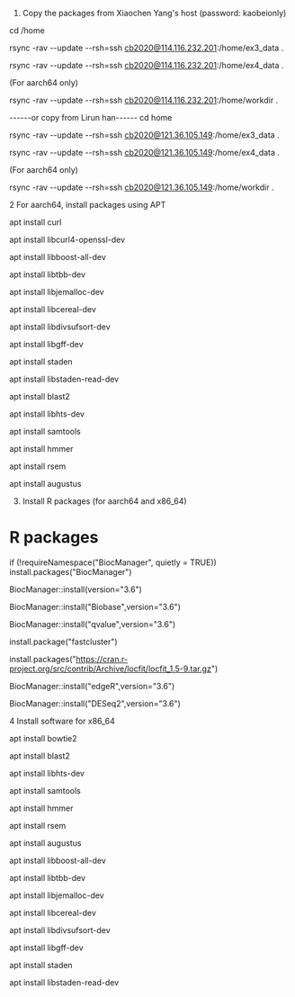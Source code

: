 1. Copy the packages from Xiaochen Yang's host (password: kaobeionly)

cd /home

rsync -rav --update --rsh=ssh cb2020@114.116.232.201:/home/ex3_data .

rsync -rav --update --rsh=ssh cb2020@114.116.232.201:/home/ex4_data .

(For aarch64 only)

rsync -rav --update --rsh=ssh cb2020@114.116.232.201:/home/workdir .


------or copy from Lirun han------
cd home

rsync -rav --update --rsh=ssh cb2020@121.36.105.149:/home/ex3_data .

rsync -rav --update --rsh=ssh cb2020@121.36.105.149:/home/ex4_data .

(For aarch64 only)

rsync -rav --update --rsh=ssh cb2020@121.36.105.149:/home/workdir .

2 For aarch64, install packages using APT

apt install curl

apt install libcurl4-openssl-dev

apt install libboost-all-dev

apt install libtbb-dev

apt install libjemalloc-dev

apt install libcereal-dev

apt install libdivsufsort-dev

apt install libgff-dev

apt install staden

apt install libstaden-read-dev

apt install blast2

apt install libhts-dev

apt install samtools

apt install hmmer

apt install rsem

apt install augustus

3. Install R packages (for aarch64 and x86_64)

# R packages

if (!requireNamespace("BiocManager", quietly = TRUE))
    install.packages("BiocManager")

BiocManager::install(version="3.6")

BiocManager::install("Biobase",version="3.6")

BiocManager::install("qvalue",version="3.6")

install.package("fastcluster")

install.packages("https://cran.r-project.org/src/contrib/Archive/locfit/locfit_1.5-9.tar.gz")

BiocManager::install("edgeR",version="3.6")

BiocManager::install("DESeq2",version="3.6")

4 Install software for x86_64

apt install bowtie2

apt install blast2

apt install libhts-dev

apt install samtools

apt install hmmer

apt install rsem

apt install augustus

apt install libboost-all-dev

apt install libtbb-dev

apt install libjemalloc-dev

apt install libcereal-dev

apt install libdivsufsort-dev

apt install libgff-dev

apt install staden

apt install libstaden-read-dev

